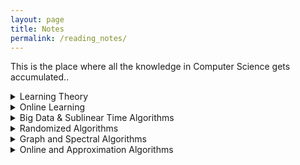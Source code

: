 ```yaml
---
layout: page
title: Notes
permalink: /reading_notes/
---
```


This is the place where all the knowledge in Computer Science gets accumulated..

<details>
  <summary markdown='span'>Learning Theory</summary>
  
  * [Computational Learning Theory](https://www.cs.ox.ac.uk/people/varun.kanade/teaching/CLT-MT2018/lectures/) - Varun Kanade 2018

  * [Machine Learning Theory](https://people.cs.umass.edu/~akshay/courses/cs690m/) - Akshay Krishnamurthy 2017

  * [Machine Learning Theory](http://mjt.cs.illinois.edu/courses/mlt-f18/) (contains links to other courses) - Matus Telgarski 2018

  * [Machine Learning Theory](http://www.cs.cornell.edu/courses/cs6783/2018sp/lectures.html) - Karthik Sridharan

  * [Statistical Learning Theory](https://drona.csa.iisc.ac.in/~shivani/Teaching/E0370/Aug-2011/index.html) - Shivani Agarwal 2011

  * [Theoretical Machine Learning](https://www.cs.princeton.edu/courses/archive/spring19/cos511/schedule.html) - Robert Shapire 2019

  * [Topics in Artificial Intelligence (Learning Theory)](https://ambujtewari.github.io/teaching/LearningTheory-Spring2008/) - Ambuj Tewari 2008

  * [Computational and Statistical Learning Theory](https://ttic.uchicago.edu/~nati/Teaching/TTIC31120/2015/) - Nati Srebro

  * [Introduction to Computational Learning Theory](http://www.cs.columbia.edu/~cs4252/) (only handwritten notes) - Rocco Servedio 2018

</details>


<details>
  <summary markdown='span'>Online Learning</summary>

  * [Jake Abernethy](https://www.cc.gatech.edu/~jabernethy9/)

  * [Introduction to Online Learning](https://haipeng-luo.net/courses/CSCI699/index.html) - Haipeng Luo 2017

  * [Online Methods in Machine Learning, Theory and Applications](http://www.mit.edu/~rakhlin/6.883/#notes) - Sasha Rakhlin

  * [Online Learning](https://courses.cs.washington.edu/courses/cse599s/14sp/index.html) - Brendan McMahan 2014

  * [Advanced Topics in ML and AG](http://advanced-topics-ml-agt-tau-2018.wikidot.com/course-schedule) - Mansour 2018

  * [Online and Adaptive Methods for Machine Learning](https://courses.cs.washington.edu/courses/cse599i/18wi/) - Jamieson 2018

  * [Slivkins](https://www.cs.umd.edu/~slivkins/CMSC858G-fall16/) - Advanced Topics in Theory of Computing: Bandits, Experts, and Games 2016

  * [Introduction to Online Learning](https://parameterfree.com/lecture-notes-on-online-learning/) - Orabona 2019

</details>

<details>
  <summary markdown='span'>Big Data & Sublinear Time Algorithms</summary>

  * [Resources about Big Data courses](https://www.sketchingbigdata.org)

  * [Andoni](http://www.mit.edu/~andoni/algoS19/index.html)

  * [Andoni - Razenstheyn](https://ilyaraz.org/static/class/)

  * [Woodruff](http://www.cs.cmu.edu/~dwoodruf/teaching/15859-fall19/index.html) - contains link to other courses

  * [Robert Krauthgamer](http://www.wisdom.weizmann.ac.il/~robi/teaching/2018b-SublinearAlgorithms/)

  * [Ronitt Rubinfeld](http://people.csail.mit.edu/ronitt/COURSE/S19/)

  * [Eric Price](https://www.cs.utexas.edu/~ecprice/courses/sublinear/)

</details>

<details>
  <summary markdown='span'>Randomized Algorithms</summary>

  * [Randomized algorithms and probabilistic analysis](https://homes.cs.washington.edu/~jrl/teaching/cse525au16/index.htmlRandomized Algorithms) - James R. Lee  2016 

  * [Randomized Algorithms](https://sarielhp.org/teach/13/b_574_rand_alg/) - Sariel Har-Peled 2014

  * [Randomness and computation](http://appsrv.cse.cuhk.edu.hk/~chi/csc5450-2011/notes.html) - Lap Chi Lau

  * [Randomized Algorithms](https://www.cs.utexas.edu/~ecprice/courses/randomized/) - Eric Price 2016

</details>

<details>
  <summary markdown='span'>Graph and Spectral Algorithms</summary>

  * [Spectral algorithms](https://www.cc.gatech.edu/~rpeng/CS7540_S17/ ) - Georgia Tech 

  * [Spectral Graph Theory](http://www.cs.yale.edu/homes/spielman/561/561schedule.html), Spielman 2018 (there are various edition of this course on his page)
  
  * [Spectral Graph Theory and Algorithmic Applications](http://web.stanford.edu/class/msande337/) - Amin Saberi
  
  * [Spectral Graph Theory](https://people.orie.cornell.edu/dpw/orie6334/Fall2016/) - David P. Williamson (contains links to other courses)

  * [Spectral Graph Theory and the Laplacian Paradigm](http://www.cs.cmu.edu/afs/cs/academic/class/15859n-f18/schedule.html) - Gary Miller 2018

  * [Graph algorithms](http://theory.stanford.edu/~virgi/cs267/index.html) - Virginia Vassilevska Williams 2016
  
  * [Algorithms for Graphs and Matrices](http://people.csail.mit.edu/virgi/6.890/) - Virginia Vassilevska Williams 
  
  * [Graphs, Linear Algebra, and Optimization](https://people.csail.mit.edu/madry/6S978/) - Aleksander Mądry 2015
  
  * [Graph algorithms](https://www2.cs.duke.edu/courses/spring17/compsci590.5/) - Debmalya Panigrahi 2017
  
  * [Sparse Approximations](https://www.cs.ubc.ca/~nickhar/W13/) - Nick Harvey 2012
  
  * [Iterative methods for graph algorithm and network analysis](http://cs-people.bu.edu/orecchia/CS591fa18/course.html) - Lorenzo Orecchia 2018
  
</details>
  
<details>
  <summary markdown='span'>Online and Approximation Algorithms</summary>
  
  * [Online and Approximation Algorithms](http://www14.in.tum.de/lehre/2017WS/oa/index.html.en) - Susanne Albers 2017
  
  * [Algorithms and Uncertainty](https://www.win.tue.nl/~nikhil/AU16/) - Nikhil Bansal 2016

  * [Efficient Algorithms and Data Structures II](http://www14.in.tum.de/lehre/2019SS/ea/index.html.en) - Harald Racke 2018

  * [Approximation Algorithms](https://www.cs.jhu.edu/~mdinitz/classes/ApproxAlgorithms/Spring2019/) - Michael Dinitz 2019

  * [Approximation Algorithms and Hardness of Approximation](https://theory.epfl.ch/osven/courses/Approx13/) - Ola Svensson (maybe 2013)

  * [Approximation Algorithms](http://www.cs.technion.ac.il/~rabani/236521.04.wi.html) - Yuval Rabani 
  
  * [Advanced Approximation Algorithms](http://www.cs.cmu.edu/~anupamg/adv-approx/) - Anupam Gupta and Ryan O'Donnell 2008
 
  * [Approximation Algorithms](https://www2.cs.duke.edu/courses/fall17/compsci632/) - Debmalya Panigrahi 2017

  * [Optimization and Algorithmic paradigms](https://people.eecs.berkeley.edu/~luca/cs261/) - Luca Trevisan 2011

  * [Approximation Algorithms](http://pages.cs.wisc.edu/~shuchi/courses/880-S07/) - Shuchi Chawla 2007
  
  * [Recent Advances in Approximation Algorithms](https://homes.cs.washington.edu/~shayan/courses/approx/index.html) - Shayan Oveis Gharan 2015
  
</details>
